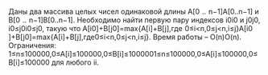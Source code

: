 Даны два массива целых чисел одинаковой длины A[0  ..  n−1]A[0..n−1] и B[0  ..  n−1]B[0..n−1].
Необходимо найти первую пару индексов i0i0​ и j0j0​, i0≤j0i0​≤j0​, такую что A[i0]+B[j0]=max⁡{A[i]+B[j],где  0≤i<n,0≤j<n,i≤j}A[i0​]+B[j0​]=max{A[i]+B[j],где0≤i<n,0≤j<n,i≤j}.
Время работы – O(n)O(n).
Ограничения: 1≤n≤100000,0≤A[i]≤100000,0≤B[i]≤1000001≤n≤100000,0≤A[i]≤100000,0≤B[i]≤100000  для любого ii.